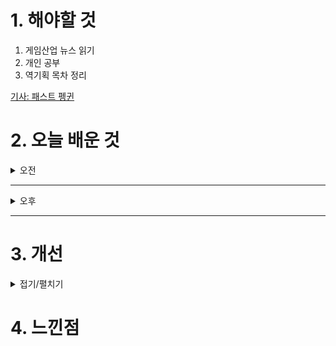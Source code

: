 
# 1. 해야할 것

1. 게임산업 뉴스 읽기 
2. 개인 공부  
3. 역기획 목차 정리

[기사: 패스트 펭귄](https://www.gamemeca.com/view.php?gid=1753403)


# 2. 오늘 배운 것

<details>
<summary>오전</summary>

## 오늘의 뉴스
### 패스트 펭귄
![image](https://github.com/user-attachments/assets/205d7e49-4442-461c-85c1-c7c742cfb23e)

펭귄이 레이스를 한다는 컨셉 게임이다.\
플레이어를 펭귄으로 고정하여 펭귄과 관련된 사항을 강화할 수 있어서 좋은 집중을 보여줄 수 있을 것 같다.\
개인적으로 대전 레이스 게임을 그렇게 좋아하지 않아서 즐기진 않지만 이런식으로 컨셉을 강화할 수 있는 방법이 많은 디자인은 마음에 든다.
</details>

****

<details>
<summary>오후</summary>


</details>

****


# 3. 개선


<details>
<summary>접기/펼치기</summary>


</details>



# 4. 느낀점


